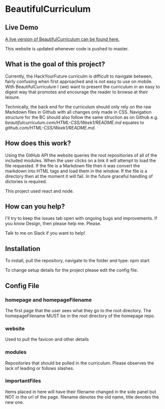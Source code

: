 # BeautifulCurriculum

## Live Demo
[A live version of BeautifulCurriculum can be found here.](https://enigmatic-tundra-23218.herokuapp.com/)

This website is updated whenever code is pushed to master.

## What is the goal of this project?
Currently, the HackYourFuture curriculm is difficult to navigate between, fairly confusing when first approached and is not easy to use on mobile. With BeautifulCurriculum I (we) want to present the curriculum in an easy to digest way that promotes and encourage the reader to browse at their leisure.

Technically, the back end for the curriculum should only rely on the raw Markdown files in Github with all changes only made in CSS. Navigation structure for the BC should also follow the same struction as on Github e.g. *beautifulcurriculum.com/HTML-CSS/Week1/README.md* equates to *github.com/HTML-CSS/Week1/README.md*.

## How does this work?
Using the GitHub API the website queries the root repositiories of all of the included modules. When the user clicks on a link it will attempt to load the file requested. If the file is a Markdown file then it was convert the markdown into HTML tags and load them in the window. If the file is a directory then at the moment it will fail. In the future graceful handling of dictories is required.

This project used react and node.

## How can you help?
I'll try to keep the issues tab open with ongoing bugs and improvements. If you know Design, then please help me. Please.

Talk to me on Slack if you want to help!

## Installation
To install, pull the repository, navigate to the folder and type:
npm start

To change setup details for the project please edit the config file.

## Config File
### homepage and homepageFilename
The first page that the user sees what they go to the root directory. The homepageFilename MUST be in the root directory of the homepage repo.

### website
Used to pull the favicon and other details

### modules
Repositories that should be pulled in the curriculum. Please observes the lack of leading or follows slashes.

### importantFiles
Items placed in here will have their filename changed in the side panel but NOT in the url of the page. filename denotes the old name, title denotes the new one.
